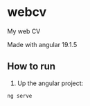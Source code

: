 # webcv
My web CV

Made with angular 19.1.5

## How to run

1. Up the angular project:
```bash
ng serve
```